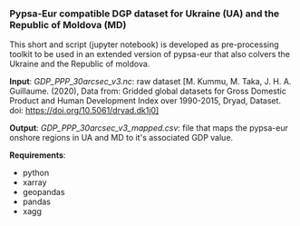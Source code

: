 ### **Pypsa-Eur compatible DGP dataset for Ukraine (UA) and the Republic of Moldova (MD)**

This short and script (jupyter notebook) is developed as pre-processing toolkit to be used in an extended version of pypsa-eur that also colvers the Ukraine and the Republic of moldova.

**Input**:
_GDP_PPP_30arcsec_v3.nc_: raw dataset [M. Kummu, M. Taka, J. H. A. Guillaume. (2020), Data from: Gridded global datasets for Gross Domestic Product and Human Development Index over 1990-2015, Dryad, Dataset. doi: https://doi.org/10.5061/dryad.dk1j0]

**Output**:
_GDP_PPP_30arcsec_v3_mapped.csv_: file that maps the pypsa-eur onshore regions in UA and MD to it's associated GDP value.

**Requirements**:
* python
* xarray
* geopandas
* pandas
* xagg
